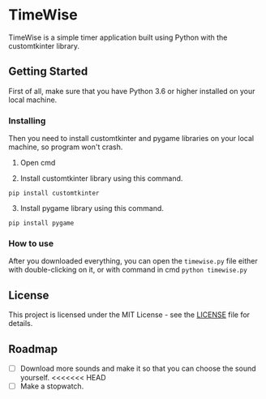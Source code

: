 # TimeWise

TimeWise is a simple timer application built using Python with the customtkinter library.

## Getting Started

First of all, make sure that you have Python 3.6 or higher installed on your local machine.

### Installing

Then you need to install customtkinter and pygame libraries on your local machine, so program won't crash.

1. Open cmd

2. Install customtkinter library using this command.
```
pip install customtkinter
```

3. Install pygame library using this command.

```
pip install pygame
```

### How to use

After you downloaded everything, you can open the `timewise.py` file either with double-clicking on it, or with command in cmd
`python timewise.py`

## License

This project is licensed under the MIT License - see the [LICENSE](LICENSE) file for details.

## Roadmap
 - [ ] Download more sounds and make it so that you can choose the sound yourself.
<<<<<<< HEAD
 - [ ] Make a stopwatch.
